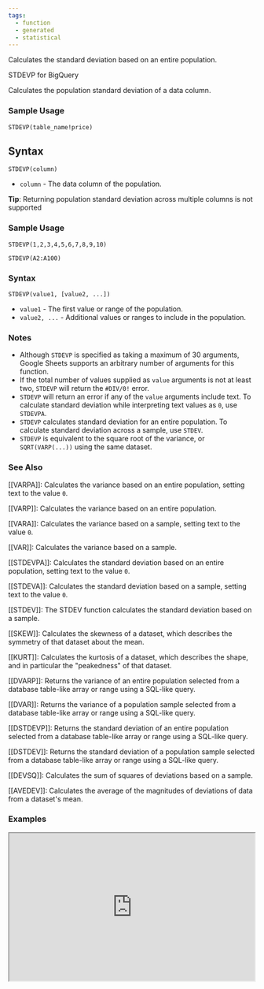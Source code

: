 ```yaml
---
tags:
  - function
  - generated
  - statistical
---
```


Calculates the standard deviation based on an entire population.

STDEVP for BigQuery

Calculates the population standard deviation of a data column.

### Sample Usage

`STDEVP(table_name!price)`

Syntax
------

`STDEVP(column)`

* `column` - The data column of the population.

**Tip**: Returning population standard deviation across multiple columns is not supported

### Sample Usage

`STDEVP(1,2,3,4,5,6,7,8,9,10)`

`STDEVP(A2:A100)`

### Syntax

`STDEVP(value1, [value2, ...])`

* `value1` - The first value or range of the population.
* `value2, ...` - Additional values or ranges to include in the population.

### Notes

* Although `STDEVP` is specified as taking a maximum of 30 arguments, Google Sheets supports an arbitrary number of arguments for this function.
* If the total number of values supplied as `value` arguments is not at least two, `STDEVP` will return the `#DIV/0!` error.
* `STDEVP` will return an error if any of the `value` arguments include text. To calculate standard deviation while interpreting text values as `0`, use `STDEVPA`.
* `STDEVP` calculates standard deviation for an entire population. To calculate standard deviation across a sample, use `STDEV`.
* `STDEVP` is equivalent to the square root of the variance, or `SQRT(VARP(...))` using the same dataset.

### See Also

[[VARPA]]: Calculates the variance based on an entire population, setting text to the value `0`.

[[VARP]]: Calculates the variance based on an entire population.

[[VARA]]: Calculates the variance based on a sample, setting text to the value `0`.

[[VAR]]: Calculates the variance based on a sample.

[[STDEVPA]]: Calculates the standard deviation based on an entire population, setting text to the value `0`.

[[STDEVA]]: Calculates the standard deviation based on a sample, setting text to the value `0`.

[[STDEV]]: The STDEV function calculates the standard deviation based on a sample.

[[SKEW]]: Calculates the skewness of a dataset, which describes the symmetry of that dataset about the mean.

[[KURT]]: Calculates the kurtosis of a dataset, which describes the shape, and in particular the "peakedness" of that dataset.

[[DVARP]]: Returns the variance of an entire population selected from a database table-like array or range using a SQL-like query.

[[DVAR]]: Returns the variance of a population sample selected from a database table-like array or range using a SQL-like query.

[[DSTDEVP]]: Returns the standard deviation of an entire population selected from a database table-like array or range using a SQL-like query.

[[DSTDEV]]: Returns the standard deviation of a population sample selected from a database table-like array or range using a SQL-like query.

[[DEVSQ]]: Calculates the sum of squares of deviations based on a sample.

[[AVEDEV]]: Calculates the average of the magnitudes of deviations of data from a dataset's mean.

### Examples

<iframe height="300" src="https://docs.google.com/spreadsheet/pub?key=0As3tAuweYU9QdFhud18tck9qcnhkZEZGeGpUbmp3Tnc&amp;output=html" width="500"></iframe>